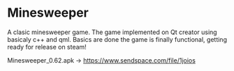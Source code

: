 # Minesweeper
A clasic minesweeper game.
The game implemented on Qt creator using basicaly c++ and qml.
Basics are done the game is finally functional, getting ready for release on steam!


Minesweeper_0.62.apk -> https://www.sendspace.com/file/1joios
